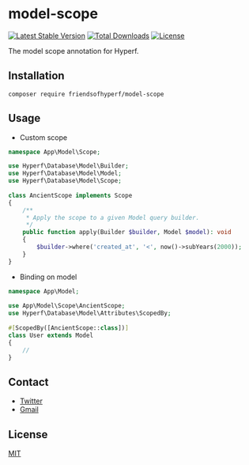 # model-scope

[![Latest Stable Version](https://img.shields.io/packagist/v/friendsofhyperf/model-scope)](https://packagist.org/packages/friendsofhyperf/model-scope)
[![Total Downloads](https://img.shields.io/packagist/dt/friendsofhyperf/model-scope)](https://packagist.org/packages/friendsofhyperf/model-scope)
[![License](https://img.shields.io/packagist/l/friendsofhyperf/model-scope)](https://github.com/friendsofhyperf/model-scope)

The model scope annotation for Hyperf.

## Installation

```shell
composer require friendsofhyperf/model-scope
```

## Usage

- Custom scope

```php
namespace App\Model\Scope;

use Hyperf\Database\Model\Builder;
use Hyperf\Database\Model\Model;
use Hyperf\Database\Model\Scope;
 
class AncientScope implements Scope
{
    /**
     * Apply the scope to a given Model query builder.
     */
    public function apply(Builder $builder, Model $model): void
    {
        $builder->where('created_at', '<', now()->subYears(2000));
    }
}
```

- Binding on model

```php
namespace App\Model;
 
use App\Model\Scope\AncientScope;
use Hyperf\Database\Model\Attributes\ScopedBy;
 
#[ScopedBy([AncientScope::class])]
class User extends Model
{
    //
}
```

## Contact

- [Twitter](https://twitter.com/huangdijia)
- [Gmail](mailto:huangdijia@gmail.com)

## License

[MIT](LICENSE)
